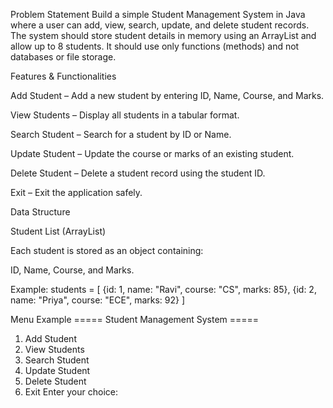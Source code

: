 Problem Statement
Build a simple Student Management System in Java where a user can add, view, search, update, and delete student records. The system should store student details in memory using an ArrayList and allow up to 8 students. It should use only functions (methods) and not databases or file storage.


Features & Functionalities


Add Student – Add a new student by entering ID, Name, Course, and Marks.

View Students – Display all students in a tabular format.

Search Student – Search for a student by ID or Name.

Update Student – Update the course or marks of an existing student.

Delete Student – Delete a student record using the student ID.

Exit – Exit the application safely.



Data Structure


Student List (ArrayList)

Each student is stored as an object containing:

ID, Name, Course, and Marks.


Example:
students = [
  {id: 1, name: "Ravi", course: "CS", marks: 85},
  {id: 2, name: "Priya", course: "ECE", marks: 92}
]



Menu Example
===== Student Management System =====
1. Add Student
2. View Students
3. Search Student
4. Update Student
5. Delete Student
6. Exit
Enter your choice:

